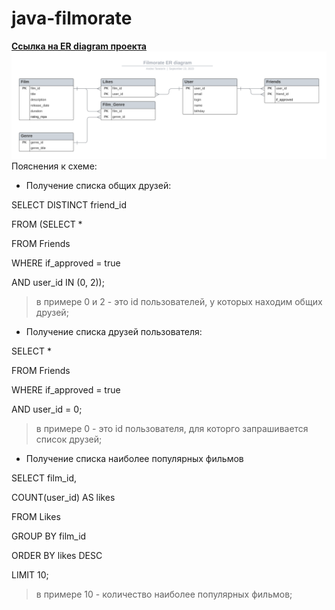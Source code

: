 # java-filmorate
**[Ссылка на ER diagram проекта](/Filmorate-ER-diagram.svg)**
![](/Filmorate-ER-diagram.svg)
Пояснения к схеме:
* Получение списка общих друзей:

SELECT DISTINCT friend_id

FROM (SELECT *

FROM Friends

WHERE if_approved = true

AND user_id IN (0, 2));

> в примере 0 и 2 - это id пользователей, у которых находим общих друзей;


* Получение списка друзей пользователя:

SELECT *

FROM Friends

WHERE if_approved = true

AND user_id = 0;

> в примере 0 - это id пользователя, для которго запрашивается список друзей;


* Получение списка наиболее популярных фильмов

SELECT film_id,

COUNT(user_id) AS likes
      
FROM Likes

GROUP BY film_id

ORDER BY likes DESC

LIMIT 10;

> в примере 10 - количество наиболее популярных фильмов;

